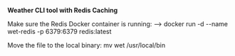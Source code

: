 **Weather CLI tool with Redis Caching**

Make sure the Redis Docker container is running:
--> docker run -d --name wet-redis -p 6379:6379 redis:latest

Move the file to the local binary: mv wet /usr/local/bin
